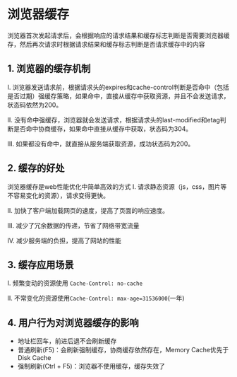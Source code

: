 # 浏览器缓存

浏览器首次发起请求后，会根据响应的请求结果和缓存标志判断是否需要浏览器缓存，然后再次请求时根据请求结果和缓存标志判断是否请求缓存中的内容

## 1. 浏览器的缓存机制

I. 浏览器发送请求前，根据请求头的expires和cache-control判断是否命中（包括是否过期）强缓存策略，如果命中，直接从缓存中获取资源，并且不会发送请求，状态码依然为200。

II. 没有命中强缓存，浏览器就会发送请求，根据请求头的last-modified和etag判断是否命中协商缓存，如果命中直接从缓存中获取，状态码为304。

III. 如果都没有命中，就直接从服务端获取资源，成功状态码为200。

## 2. 缓存的好处

浏览器缓存是web性能优化中简单高效的方式
I. 请求静态资源（js，css，图片等不容易变化的资源），请求变得更快。

II. 加快了客户端加载网页的速度，提高了页面的响应速度。

III. 减少了冗余数据的传递，节省了网络带宽流量

IV. 减少服务端的负担，提高了网站的性能

## 3. 缓存应用场景

I. 频繁变动的资源使用 `Cache-Control: no-cache`

II. 不常变化的资源使用`Cache-Control: max-age=31536000`(一年)

## 4. 用户行为对浏览器缓存的影响

- 地址栏回车，前进后退不会刷新缓存
- 普通刷新(F5)：会刷新强制缓存，协商缓存依然存在，Memory Cache优先于Disk Cache
- 强制刷新(Ctrl + F5)：浏览器不使用缓存，缓存失效了